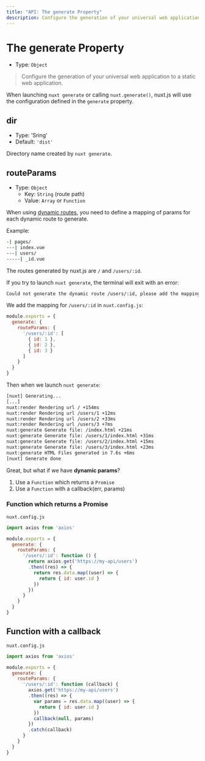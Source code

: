 ```yaml
---
title: "API: The generate Property"
description: Configure the generation of your universal web application to a static web application.
---
```


# The generate Property

- Type: `Object`

> Configure the generation of your universal web application to a static web application.

When launching `nuxt generate` or calling `nuxt.generate()`, nuxt.js will use the configuration defined in the `generate` property.

## dir

- Type: 'Sring'
- Default: `'dist'`

Directory name created by `nuxt generate`.

## routeParams

- Type: `Object`
  - Key: `String` (route path)
  - Value: `Array` or `Function`

When using [dynamic routes](/guide/routing#dynamic-routes), you need to define a mapping of params for each dynamic route to generate.

Example:

```bash
-| pages/
---| index.vue
---| users/
-----| _id.vue
```

The routes generated by nuxt.js are `/` and `/users/:id`.

If you try to launch `nuxt generate`, the terminal will exit with an error:

```bash
Could not generate the dynamic route /users/:id, please add the mapping params in nuxt.config.js (generate.routeParams).
```

We add the mapping for `/users/:id` in `nuxt.config.js`:
```js
module.exports = {
  generate: {
    routeParams: {
      '/users/:id': [
        { id: 1 },
        { id: 2 },
        { id: 3 }
      ]
    }
  }
}
```

Then when we launch `nuxt generate`:
```bash
[nuxt] Generating...
[...]
nuxt:render Rendering url / +154ms
nuxt:render Rendering url /users/1 +12ms
nuxt:render Rendering url /users/2 +33ms
nuxt:render Rendering url /users/3 +7ms
nuxt:generate Generate file: /index.html +21ms
nuxt:generate Generate file: /users/1/index.html +31ms
nuxt:generate Generate file: /users/2/index.html +15ms
nuxt:generate Generate file: /users/3/index.html +23ms
nuxt:generate HTML Files generated in 7.6s +6ms
[nuxt] Generate done
```

Great, but what if we have **dynamic params**?
1. Use a `Function` which returns a `Promise`
2. Use a `Function` with a callback(err, params)

### Function which returns a Promise

`nuxt.config.js`
```js
import axios from 'axios'

module.exports = {
  generate: {
    routeParams: {
      '/users/:id': function () {
        return axios.get('https://my-api/users')
        .then((res) => {
          return res.data.map((user) => {
            return { id: user.id }
          })
        })
      }
    }
  }
}
```

## Function with a callback

`nuxt.config.js`
```js
import axios from 'axios'

module.exports = {
  generate: {
    routeParams: {
      '/users/:id': function (callback) {
        axios.get('https://my-api/users')
        .then((res) => {
          var params = res.data.map((user) => {
            return { id: user.id }
          })
          callback(null, params)
        })
        .catch(callback)
      }
    }
  }
}
```
